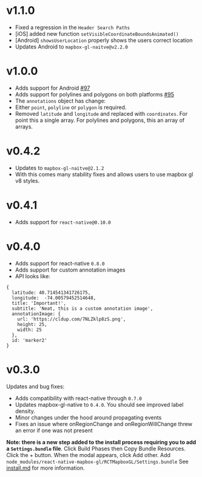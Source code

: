 # v1.1.0

* Fixed a regression in the `Header Search Paths`
* [iOS] added new function `setVisibleCoordinateBoundsAnimated()`
* [Android] `showsUserLocation` properly shows the users correct location
* Updates Android to `mapbox-gl-naitve@v2.2.0`

# v1.0.0

* Adds support for Android [#97](https://github.com/mapbox/react-native-mapbox-gl/pull/97)
* Adds support for polylines and polygons on both platforms [#95](https://github.com/mapbox/react-native-mapbox-gl/pull/95)
* The `annotations` object has change:
 * Either `point`, `polyline` or `polygon` is required.
 * Removed `latitude` and `longitude` and replaced with `coordinates`. For point this a single array. For polylines and polygons, this an array of arrays.


# v0.4.2

* Updates to `mapbox-gl-naitve@2.1.2`
* With this comes many stability fixes and allows users to use mapbox gl v8 styles.

# v0.4.1

* Adds support for `react-native@0.10.0`

# v0.4.0

* Adds support for react-native `0.8.0`
* Adds support for custom annotation images
 * API looks like:
```
{
  latitude: 40.714541341726175,
  longitude:  -74.00579452514648,
  title: 'Important!',
  subtitle: 'Neat, this is a custom annotation image',
  annotationImage: {
    url: 'https://cldup.com/7NLZklp8zS.png',
    height: 25,
    width: 25
  },
  id: 'marker2'
}
```

# v0.3.0

Updates and bug fixes:
* Adds compatibility with react-native through `0.7.0`
* Updates mapbox-gl-native to `0.4.0`. You should see improved label density.
* Minor changes under the hood around propagating events
* Fixes an issue where onRegionChange and onRegionWillChange threw an error if one was not present

**Note: there is a new step added to the install process requiring you to add a `Settings.bundle` file**. Click Build Phases then Copy Bundle Resources. Click the + button. When the modal appears, click Add other. Add `node_modules/react-native-mapbox-gl/RCTMapboxGL/Settings.bundle` See [install.md](https://github.com/mapbox/react-native-mapbox-gl/blob/master/ios/install.md) for more information.
